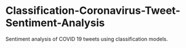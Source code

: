# Classification-Coronavirus-Tweet-Sentiment-Analysis
Sentiment analysis of COVID 19 tweets using classification models.
